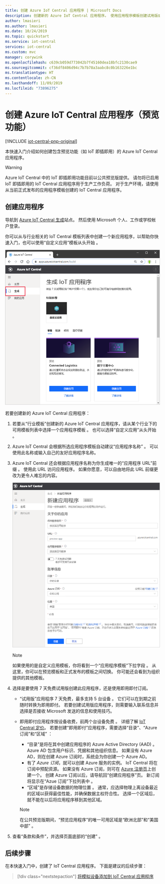 ```yaml
---
title: 创建 Azure IoT Central 应用程序 | Microsoft Docs
description: 创建新的 Azure IoT Central 应用程序。 使用应用程序模板创建试用版或即用即付应用程序。
author: lmasieri
ms.author: lmasieri
ms.date: 10/24/2019
ms.topic: quickstart
ms.service: iot-central
services: iot-central
ms.custom: mvc
manager: corywink
ms.openlocfilehash: c639cb059d773042b7f45160dea18bfc2130cae9
ms.sourcegitcommit: cf36df8406d94c7b7b78a3aabc8c0b163226e1bc
ms.translationtype: HT
ms.contentlocale: zh-CN
ms.lasthandoff: 11/09/2019
ms.locfileid: "73896275"
---
```

# <a name="create-an-azure-iot-central-application-preview-features"></a>创建 Azure IoT Central 应用程序（预览功能）

[!INCLUDE [iot-central-pnp-original](../../../includes/iot-central-pnp-original-note.md)]

本快速入门介绍如何创建包含预览功能（如 IoT 即插即用）的 Azure IoT Central 应用程序。

> [!WARNING]
> Azure IoT Central 中的 IoT 即插即用功能目前以公共预览版提供。 请勿将已启用 IoT 即插即用的 IoT Central 应用程序用于生产工作负荷。 对于生产环境，请使用从当前正式发布的应用程序模板创建的 IoT Central 应用程序。

## <a name="create-an-application"></a>创建应用程序

导航到 [Azure IoT Central 生成](https://aka.ms/iotcentral)站点。 然后使用 Microsoft 个人、工作或学校帐户登录。

你可以从与行业相关的 IoT Central 模板列表中创建一个新应用程序，以帮助你快速入门，也可以使用“自定义应用”模板从头开始  。

![Azure IoT Central 的“创建应用程序”页](media/quick-deploy-iot-central/iotcentralcreate-templates-pnp.png)

若要创建新的 Azure IoT Central 应用程序：

1. 若要从“行业模板”创建新的 Azure IoT Central 应用程序，请从某个行业下的可用模板列表中选择一个应用程序模板  。 也可以选择“自定义应用”从头开始  。
1. Azure IoT Central 会根据所选应用程序模板自动建议“应用程序名称”  。 可以使用此名称或输入自己的友好应用程序名称。
1. Azure IoT Central 还会根据应用程序名称为你生成唯一的“应用程序 URL”前缀  。 使用此 URL 访问应用程序。 如果你愿意，可以自由地将此 URL 前缀更改为更令人难忘的内容。

    ![Azure IoT Central 的“创建应用程序”页](media/quick-deploy-iot-central/iotcentralcreate-industry-pnp.png)

    > [!NOTE]
    > 如果使用的是自定义应用模板，你将看到一个“应用程序模板”下拉字段  。 从这里，你可以在预览模板和正式发布的模板之间切换。 你可能还会看到为组织提供的其他模板。

1. 选择是要使用 7 天免费试用版创建此应用程序，还是使用即用即付订阅。
    - “试用版”应用程序 7 天免费，最多支持 5 台设备  。 它们可以在到期之前随时转换为即用即付。 若要创建试用版应用程序，则需要输入联系信息并选择是否接收 Microsoft 发送的信息和使用技巧。
    - 即用即付应用程序按设备收费，前两个台设备免费  。 详细了解 [IoT Central 定价](https://aka.ms/iotcentral-pricing)。 若要创建“即用即付”应用程序，需要选择“目录”、“Azure 订阅”和“区域”    ：
        - “目录”是将在其中创建应用程序的 Azure Active Directory (AAD)  。 Azure AD 包含用户标识、凭据和其他组织信息。 如果没有 Azure AD，则在创建 Azure 订阅时，系统会为你创建一个 Azure AD。
        - 有了 *Azure 订阅*，就可以创建 Azure 服务的实例。 IoT Central 将在订阅中预配资源。 如果没有 Azure 订阅，则可在 [Azure 注册页](https://aka.ms/createazuresubscription)上创建一个。 创建 Azure 订阅以后，请导航回“创建应用程序”页。  新订阅将显示在“Azue 订阅”下拉列表中  。
        - “区域”是存储设备数据的物理位置  。 通常，应选择物理上离设备最近的区域以获得最佳性能，并确保数据主权符合性。 选择一个区域后，就不能在以后将应用程序移到其他区域。

        > [!NOTE]
        > 在公共预览版期间，“预览应用程序”的唯一可用区域是“欧洲北部”和“美国中部”    。

1. 查看“条款和条件”，并选择页面底部的“创建”  。

## <a name="next-steps"></a>后续步骤

在本快速入门中，创建了 IoT Central 应用程序。 下面是建议的后续步骤：

> [!div class="nextstepaction"]
> [将模拟设备添加到 IoT Central 应用程序](./quick-create-pnp-device.md)
